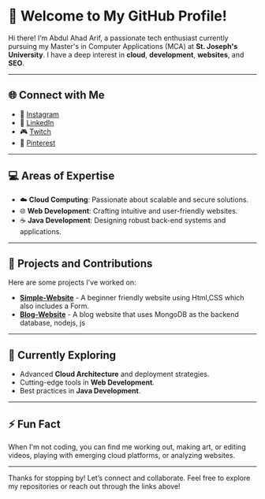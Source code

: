 # 🌟 Welcome to My GitHub Profile!  

Hi there! I’m Abdul Ahad Arif, a passionate tech enthusiast currently pursuing my Master's in Computer Applications (MCA) at **St. Joseph's University**.
I have a deep interest in **cloud**, **development**, **websites**, and **SEO**.  

---

## 🌐 Connect with Me  

- 📸 [Instagram](https://www.instagram.com/ahad95arif) 
- 💼 [LinkedIn](https://www.linkedin.com/in/ahad-arif-b1b832262) 
- 🎮 [Twitch](https://www.twitch.tv/Altair95Ahad) 
- 📌 [Pinterest](https://www.pinterest.com/ahad95arif)   

---

## 💻 Areas of Expertise  
- ☁️ **Cloud Computing**: Passionate about scalable and secure solutions.  
- 🌐 **Web Development**: Crafting intuitive and user-friendly websites.  
- ☕ **Java Development**: Designing robust back-end systems and applications.   

---

## 🚀 Projects and Contributions  
Here are some projects I’ve worked on:  
- **[Simple-Website](https://github.com/AhadArif/Simple-Website)** - A beginner friendly website using Html,CSS which also includes a Form.  
- **[Blog-Website](https://github.com/AhadArif/Blog-Project-MongoDB)** - A blog website that uses MongoDB as the backend database, nodejs, js  

---

## 🌱 Currently Exploring  
- Advanced **Cloud Architecture** and deployment strategies.  
- Cutting-edge tools in **Web Development**.  
- Best practices in **Java Development**.  

---

## ⚡ Fun Fact  
When I'm not coding, you can find me working out, making art, or editing videos, playing with emerging cloud platforms, or analyzing websites.  

---

Thanks for stopping by! Let’s connect and collaborate. Feel free to explore my repositories or reach out through the links above!  
